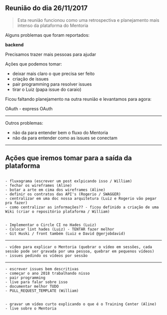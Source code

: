 ## Reunião do dia 26/11/2017

> Esta reunião funcionou como uma retrospectiva e planejamento mais intenso da plataforma do Mentoria

Alguns problemas que foram reportados:

**backend**

Precisamos trazer mais pessoas para ajudar

Ações que podemos tomar:

- deixar mais claro o que precisa ser feito
- criação de issues
- pair programming para resolver issues
- tirar o Luiz (papa issue do caraio)

Ficou faltando planejamento na outra reunião e levantamos para agora:

OAuth
    - express OAuth

------

Outros problemas:

- não da para entender bem o fluxo do Mentoria
- não da para entender como as issues se conectam
   
-----

## Ações que iremos tomar para a saída da plataforma

##

    - fluxograma (escrever um post exlpicando isso / William)
    - fechar os wireframes (Aline)
    - botar a arte em cima dos wireframes (Aline)
    - definir os contratos das API's (Rogerio / SWAGGER)
    - centralizar em uma doc nossa arquitetura (Luiz e Rogerio vão pegar pra fazer)
    - como centralizar as informações?? - ficou definido a criação de uma Wiki (criar o repositório plataforma / William)

##

    - Implementar o Circle CI no Hades (Luiz)
    - Colocar lint hades (Luiz) - TENTAR fazer melhor
    - Git Huski / front também (Luiz e David @gerjobdavid)

----

    - vídeo para explicar o Mentoria (quebrar o vídeo em sessões, cada sessão pode ser gravada por uma pessoa, quebrar em pequenos vídeos) 
    - issues pedindo os vídeos por sessão

----

    - escrever issues bem descritivas
    - começar o ano 2018 trabalhando nisso
    - pair programming
    - live para falar sobre isso
    - documentar melhor TUDO
    - PULL_REQUEST_TEMPLATE (William)

##

    - gravar um vídeo curto explicando o que é o Training Center (Aline)
    - live sobre o Mentoria
